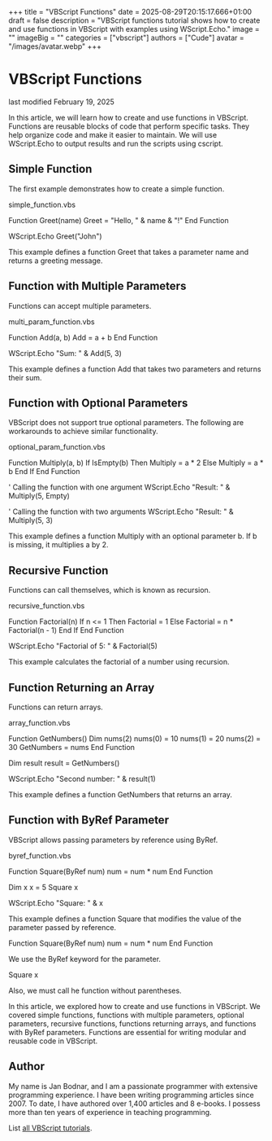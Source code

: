 +++
title = "VBScript Functions"
date = 2025-08-29T20:15:17.666+01:00
draft = false
description = "VBScript functions tutorial shows how to create and use functions in VBScript with examples using WScript.Echo."
image = ""
imageBig = ""
categories = ["vbscript"]
authors = ["Cude"]
avatar = "/images/avatar.webp"
+++

# VBScript Functions

last modified February 19, 2025

In this article, we will learn how to create and use functions in VBScript.
Functions are reusable blocks of code that perform specific tasks. They help
organize code and make it easier to maintain. We will use WScript.Echo
to output results and run the scripts using cscript.

## Simple Function

The first example demonstrates how to create a simple function.

simple_function.vbs
  

Function Greet(name)
    Greet = "Hello, " &amp; name &amp; "!"
End Function

WScript.Echo Greet("John")

This example defines a function Greet that takes a parameter
name and returns a greeting message.

## Function with Multiple Parameters

Functions can accept multiple parameters.

multi_param_function.vbs
  

Function Add(a, b)
    Add = a + b
End Function

WScript.Echo "Sum: " &amp; Add(5, 3)

This example defines a function Add that takes two parameters and
returns their sum.

## Function with Optional Parameters

VBScript does not support true optional parameters. The following are
workarounds to achieve similar functionality.

optional_param_function.vbs
  

Function Multiply(a, b)
    If IsEmpty(b) Then
        Multiply = a * 2
    Else
        Multiply = a * b
    End If
End Function

' Calling the function with one argument
WScript.Echo "Result: " &amp; Multiply(5, Empty)

' Calling the function with two arguments
WScript.Echo "Result: " &amp; Multiply(5, 3)

This example defines a function Multiply with an optional parameter
b. If b is missing, it multiplies a by 2.

## Recursive Function

Functions can call themselves, which is known as recursion.

recursive_function.vbs
  

Function Factorial(n)
    If n &lt;= 1 Then
        Factorial = 1
    Else
        Factorial = n * Factorial(n - 1)
    End If
End Function

WScript.Echo "Factorial of 5: " &amp; Factorial(5)

This example calculates the factorial of a number using recursion.

## Function Returning an Array

Functions can return arrays.

array_function.vbs
  

Function GetNumbers()
    Dim nums(2)
    nums(0) = 10
    nums(1) = 20
    nums(2) = 30
    GetNumbers = nums
End Function

Dim result
result = GetNumbers()

WScript.Echo "Second number: " &amp; result(1)

This example defines a function GetNumbers that returns an array.

## Function with ByRef Parameter

VBScript allows passing parameters by reference using ByRef.

byref_function.vbs
  

Function Square(ByRef num)
    num = num * num
End Function

Dim x
x = 5
Square x

WScript.Echo "Square: " &amp; x

This example defines a function Square that modifies the value of
the parameter passed by reference.

Function Square(ByRef num)
    num = num * num
End Function

We use the ByRef keyword for the parameter.

Square x

Also, we must call he function without parentheses.

In this article, we explored how to create and use functions in VBScript. We
covered simple functions, functions with multiple parameters, optional
parameters, recursive functions, functions returning arrays, and functions with
ByRef parameters. Functions are essential for writing modular and
reusable code in VBScript.

## Author

My name is Jan Bodnar, and I am a passionate programmer with extensive
programming experience. I have been writing programming articles since 2007.
To date, I have authored over 1,400 articles and 8 e-books. I possess more
than ten years of experience in teaching programming.

List [all VBScript tutorials](/vbscript/).